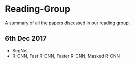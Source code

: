 # Reading-Group
A summary of all the papers discussed in our reading group:
## 6th Dec 2017
* SegNet
* R-CNN, Fast R-CNN, Faster R-CNN, Masked R-CNN
